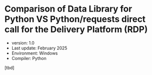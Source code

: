 # Comparison of Data Library for Python VS Python/requests direct call for the Delivery Platform (RDP)
- version: 1.0
- Last update: February 2025
- Environment: Windows
- Compiler: Python

[tbd]